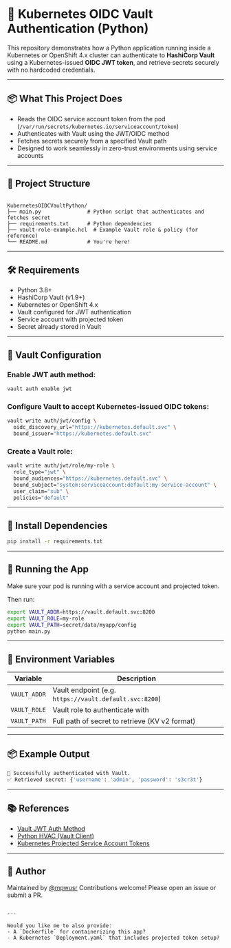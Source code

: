 
# 🔐 Kubernetes OIDC Vault Authentication (Python)

This repository demonstrates how a Python application running inside a Kubernetes or OpenShift 4.x cluster can authenticate to **HashiCorp Vault** using a Kubernetes-issued **OIDC JWT token**, and retrieve secrets securely with no hardcoded credentials.

---

## 📦 What This Project Does

- Reads the OIDC service account token from the pod (`/var/run/secrets/kubernetes.io/serviceaccount/token`)
- Authenticates with Vault using the JWT/OIDC method
- Fetches secrets securely from a specified Vault path
- Designed to work seamlessly in zero-trust environments using service accounts

---

## 📁 Project Structure

```

KubernetesOIDCVaultPython/
├── main.py               # Python script that authenticates and fetches secret
├── requirements.txt      # Python dependencies
├── vault-role-example.hcl  # Example Vault role & policy (for reference)
└── README.md             # You're here!

````

---

## 🛠️ Requirements

- Python 3.8+
- HashiCorp Vault (v1.9+)
- Kubernetes or OpenShift 4.x
- Vault configured for JWT authentication
- Service account with projected token
- Secret already stored in Vault

---

## 🔐 Vault Configuration

### Enable JWT auth method:

```bash
vault auth enable jwt
````

### Configure Vault to accept Kubernetes-issued OIDC tokens:

```bash
vault write auth/jwt/config \
  oidc_discovery_url="https://kubernetes.default.svc" \
  bound_issuer="https://kubernetes.default.svc"
```

### Create a Vault role:

```bash
vault write auth/jwt/role/my-role \
  role_type="jwt" \
  bound_audiences="https://kubernetes.default.svc" \
  bound_subject="system:serviceaccount:default:my-service-account" \
  user_claim="sub" \
  policies="default"
```

---

## 💾 Install Dependencies

```bash
pip install -r requirements.txt
```

---

## 🚀 Running the App

Make sure your pod is running with a service account and projected token.

Then run:

```bash
export VAULT_ADDR=https://vault.default.svc:8200
export VAULT_ROLE=my-role
export VAULT_PATH=secret/data/myapp/config
python main.py
```

---

## 🔑 Environment Variables

| Variable     | Description                                            |
| ------------ | ------------------------------------------------------ |
| `VAULT_ADDR` | Vault endpoint (e.g. `https://vault.default.svc:8200`) |
| `VAULT_ROLE` | Vault role to authenticate with                        |
| `VAULT_PATH` | Full path of secret to retrieve (KV v2 format)         |

---

## 📦 Example Output

```bash
🔐 Successfully authenticated with Vault.
✅ Retrieved secret: {'username': 'admin', 'password': 's3cr3t'}
```

---

## 📚 References

* [Vault JWT Auth Method](https://developer.hashicorp.com/vault/docs/auth/jwt)
* [Python HVAC (Vault Client)](https://github.com/hvac/hvac)
* [Kubernetes Projected Service Account Tokens](https://kubernetes.io/docs/tasks/configure-pod-container/configure-service-account/#token-projection)

---

## 🧠 Author

Maintained by [@mpwusr](https://github.com/mpwusr)
Contributions welcome! Please open an issue or submit a PR.

```

---

Would you like me to also provide:
- A `Dockerfile` for containerizing this app?
- A Kubernetes `Deployment.yaml` that includes projected token setup?
```

